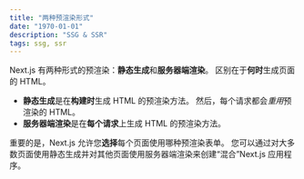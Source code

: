 ```yaml
---
title: "两种预渲染形式"
date: "1970-01-01"
description: "SSG & SSR"
tags: ssg, ssr
---
```


Next.js 有两种形式的预渲染：**静态生成**和**服务器端渲染**。 区别在于**何时**生成页面的 HTML。

- **静态生成**是在**构建时**生成 HTML 的预渲染方法。 然后，每个请求都会*重用*预渲染的 HTML。
- **服务器端渲染**是在**每个请求**上生成 HTML 的预渲染方法。

重要的是，Next.js 允许您**选择**每个页面使用哪种预渲染表单。 您可以通过对大多数页面使用静态生成并对其他页面使用服务器端渲染来创建“混合”Next.js 应用程序。
